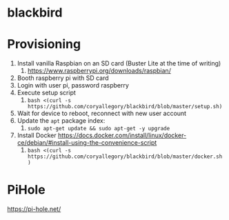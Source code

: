 # blackbird

# Provisioning

1. Install vanilla Raspbian on an SD card (Buster Lite at the time of writing)
   1. https://www.raspberrypi.org/downloads/raspbian/
1. Booth raspberry pi with SD card
1. Login with user pi, password raspberry
1. Execute setup script
   1. `bash <(curl -s https://github.com/coryallegory/blackbird/blob/master/setup.sh)`
1. Wait for device to reboot, reconnect with new user account
1. Update the `apt` package index:
   1. `sudo apt-get update && sudo apt-get -y upgrade`
1. Install Docker https://docs.docker.com/install/linux/docker-ce/debian/#install-using-the-convenience-script
   1. `bash <(curl -s https://github.com/coryallegory/blackbird/blob/master/docker.sh)`

# PiHole

https://pi-hole.net/

